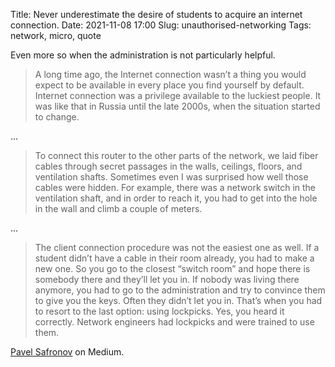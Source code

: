 Title: Never underestimate the desire of students to acquire an internet connection.
Date: 2021-11-08 17:00
Slug: unauthorised-networking
Tags: network, micro, quote

Even more so when the administration is not particularly helpful.

> A long time ago, the Internet connection wasn’t a thing you would expect to be available in every place you find yourself by default. Internet connection was a privilege available to the luckiest people. It was like that in Russia until the late 2000s, when the situation started to change.

...

> To connect this router to the other parts of the network, we laid fiber cables through secret passages in the walls, ceilings, floors, and ventilation shafts. Sometimes even I was surprised how well those cables were hidden. For example, there was a network switch in the ventilation shaft, and in order to reach it, you had to get into the hole in the wall and climb a couple of meters.

...

> The client connection procedure was not the easiest one as well. If a student didn’t have a cable in their room already, you had to make a new one. So you go to the closest “switch room” and hope there is somebody there and they’ll let you in. If nobody was living there anymore, you had to go to the administration and try to convince them to give you the keys. Often they didn’t let you in. That’s when you had to resort to the last option: using lockpicks. Yes, you heard it correctly. Network engineers had lockpicks and were trained to use them.

[Pavel Safronov](https://medium.com/@pv.safronov/moscow-state-university-network-built-by-students-211539855cf9) on Medium.
